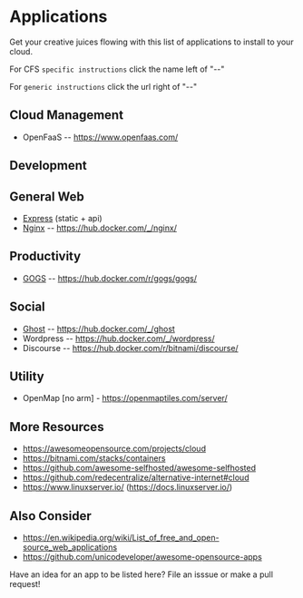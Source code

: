 # Applications

Get your creative juices flowing with this list of applications to install to your cloud.

For CFS `specific instructions` click the name left of "--"

For `generic instructions` click the url right of "--"

## Cloud Management
* OpenFaaS -- https://www.openfaas.com/

## Development

## General Web 
* [Express](express.md) (static + api)
* [Nginx](nginx.md) -- https://hub.docker.com/_/nginx/

## Productivity
* [GOGS](gogs.md) -- https://hub.docker.com/r/gogs/gogs/

## Social
* [Ghost](ghost.md) -- https://hub.docker.com/_/ghost
* Wordpress -- https://hub.docker.com/_/wordpress/
* Discourse -- https://hub.docker.com/r/bitnami/discourse/

## Utility
* OpenMap [no arm] - https://openmaptiles.com/server/

## More Resources
* https://awesomeopensource.com/projects/cloud
* https://bitnami.com/stacks/containers
* https://github.com/awesome-selfhosted/awesome-selfhosted
* https://github.com/redecentralize/alternative-internet#cloud
* https://www.linuxserver.io/ (https://docs.linuxserver.io/)

## Also Consider
* https://en.wikipedia.org/wiki/List_of_free_and_open-source_web_applications
* https://github.com/unicodeveloper/awesome-opensource-apps




Have an idea for an app to be listed here?  File an isssue or make a pull request!
